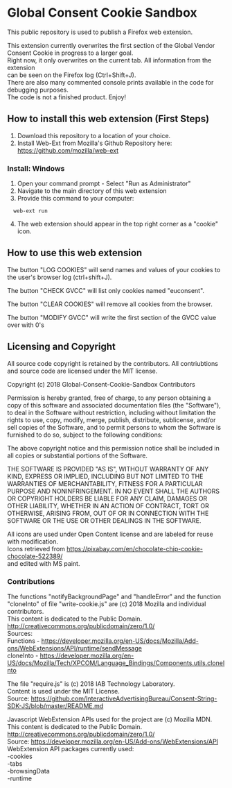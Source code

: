  # Global Consent Cookie Sandbox

 This public repository is used to publish a Firefox web extension.
 
 This extension currently overwrites the first section of the Global Vendor Consent Cookie in progress to a larger goal.<br />
 Right now, it only overwrites on the current tab. All information from the extension<br />
 can be seen on the Firefox log (Ctrl+Shift+J).<br />
 There are also many commented console prints available in the code for debugging purposes.<br />
 The code is not a finished product. Enjoy!
 
 ## How to install this web extension (First Steps)
 
 1. Download this repository to a location of your choice.
 2. Install Web-Ext from Mozilla's Github Repository here: https://github.com/mozilla/web-ext
 
 ### Install: Windows
 
 1. Open your command prompt - Select "Run as Administrator"
 2. Navigate to the main directory of this web extension
 3. Provide this command to your computer:
 ```
   web-ext run
 ```
 4. The web extension should appear in the top right corner as a "cookie" icon.
 
  ## How to use this web extension
 
 The button "LOG COOKIES" will send names and values of your cookies to the user's browser log (ctrl+shift+J).
 
 The button "CHECK GVCC" will list only cookies named "euconsent".
 
 The button "CLEAR COOKIES" will remove all cookies from the browser.
 
 The button "MODIFY GVCC" will write the first section of the GVCC value over with 0's
 
 ## Licensing and Copyright
 
 All source code copyright is retained by the contributors. All contriubtions and source code are licensed under the MIT license. 
 
 Copyright (c) 2018 Global-Consent-Cookie-Sandbox Contributors

 Permission is hereby granted, free of charge, to any person obtaining a copy of this software and associated documentation files (the "Software"), to deal in the Software without restriction, including without limitation the rights to use, copy, modify, merge, publish, distribute, sublicense, and/or sell copies of the Software, and to permit persons to whom the Software is furnished to do so, subject to the following conditions:

 The above copyright notice and this permission notice shall be included in all copies or substantial portions of the Software.

 THE SOFTWARE IS PROVIDED "AS IS", WITHOUT WARRANTY OF ANY KIND, EXPRESS OR IMPLIED, INCLUDING BUT NOT LIMITED TO THE WARRANTIES OF MERCHANTABILITY, FITNESS FOR A PARTICULAR PURPOSE AND NONINFRINGEMENT. IN NO EVENT SHALL THE AUTHORS OR COPYRIGHT HOLDERS BE LIABLE FOR ANY CLAIM, DAMAGES OR OTHER LIABILITY, WHETHER IN AN ACTION OF CONTRACT, TORT OR OTHERWISE, ARISING FROM, OUT OF OR IN CONNECTION WITH THE SOFTWARE OR THE USE OR OTHER DEALINGS IN THE SOFTWARE.
 
 All icons are used under Open Content license and are labeled for reuse with modification. <br />
 Icons retrieved from https://pixabay.com/en/chocolate-chip-cookie-chocolate-522389/ <br />
 and edited with MS paint.
 
 ### Contributions

 The functions "notifyBackgroundPage" and "handleError" and the function "cloneInto" of file "write-cookie.js" are (c) 2018 Mozilla and individual contributors.<br />
 This content is dedicated to the Public Domain. http://creativecommons.org/publicdomain/zero/1.0/<br />
 Sources: <br />
   Functions - https://developer.mozilla.org/en-US/docs/Mozilla/Add-ons/WebExtensions/API/runtime/sendMessage<br />
   cloneInto - https://developer.mozilla.org/en-US/docs/Mozilla/Tech/XPCOM/Language_Bindings/Components.utils.cloneInto
   
  The file "require.js" is (c) 2018 IAB Technology Laboratory.<br />
  Content is used under the MIT License.<br />
  Source: https://github.com/InteractiveAdvertisingBureau/Consent-String-SDK-JS/blob/master/README.md
  
 Javascript WebExtension APIs used for the project are (c) Mozilla MDN.<br />
 This content is dedicated to the Public Domain.  http://creativecommons.org/publicdomain/zero/1.0/<br />
 Source: https://developer.mozilla.org/en-US/Add-ons/WebExtensions/API<br />
 WebExtension API packages currently used:<br />
 -cookies<br />
 -tabs<br />
 -browsingData<br />
 -runtime
 

 
 

